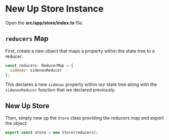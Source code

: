 # New Up Store Instance

Open the **src/app/store/index.ts** file.

## `reducers` Map

First, create a new object that maps a property within the state tree to a reducer:

```javascript
const reducers: ReducerMap = {
  sidenav: sidenavReducer
};
```

This declares a new `sidenav` property within our state tree along with the `sidenavReducer` function that we declared previously.

## New Up Store

Then, simply new up the `Store` class providing the reducers map and export the object:

```javascript
export const store = new Store(reducers);
```